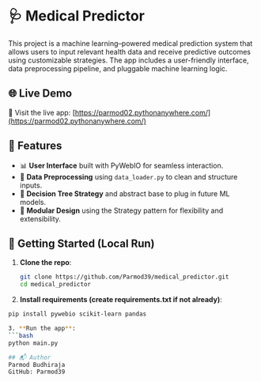# 🩺 Medical Predictor

This project is a machine learning–powered medical prediction system that allows users to input relevant health data and receive predictive outcomes using customizable strategies. The app includes a user-friendly interface, data preprocessing pipeline, and pluggable machine learning logic.

## 🌐 Live Demo

🔗 Visit the live app: [https://parmod02.pythonanywhere.com/](https://parmod02.pythonanywhere.com/)

## 🧠 Features

- 📊 **User Interface** built with PyWebIO for seamless interaction.
- 🧹 **Data Preprocessing** using `data_loader.py` to clean and structure inputs.
- 🌲 **Decision Tree Strategy** and abstract base to plug in future ML models.
- 🧩 **Modular Design** using the Strategy pattern for flexibility and extensibility.


## 🚀 Getting Started (Local Run)

1. **Clone the repo**:
   ```bash
   git clone https://github.com/Parmod39/medical_predictor.git
   cd medical_predictor

2. **Install requirements (create requirements.txt if not already)**:
  ```bash
  pip install pywebio scikit-learn pandas

3. **Run the app**:
  ```bash
  python main.py

## 📬 Author
Parmod Budhiraja
GitHub: Parmod39
